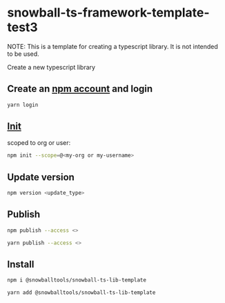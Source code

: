 # snowball-ts-framework-template- test3

NOTE: This is a template for creating a typescript library. It is not intended to be used.

Create a new typescript library

## Create an [npm account](https://www.npmjs.com) and login

```sh
yarn login
```

## [Init](https://docs.npmjs.com/creating-and-publishing-scoped-public-packages)

scoped to org or user:

```sh
npm init --scope=@<my-org or my-username>
```

## Update version

```sh
npm version <update_type>
```

## Publish

```sh
npm publish --access <>
```

```sh
yarn publish --access <>
```

## Install

```sh
npm i @snowballtools/snowball-ts-lib-template
```

```sh
yarn add @snowballtools/snowball-ts-lib-template
```
